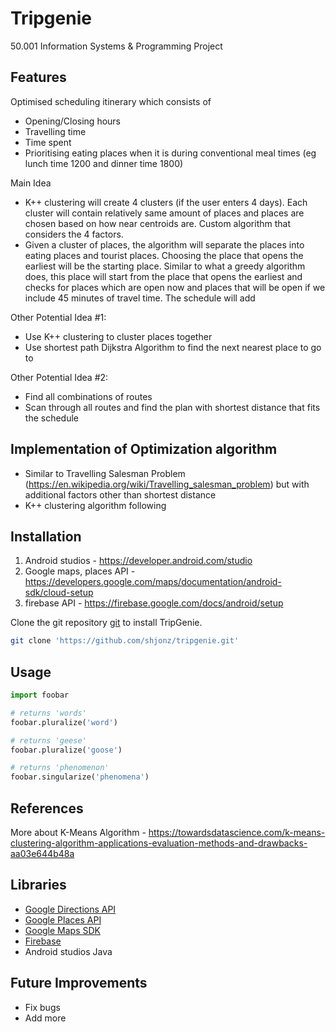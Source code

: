 # Tripgenie

50.001 Information Systems & Programming Project

## Features 

Optimised scheduling itinerary which consists of
- Opening/Closing hours
- Travelling time
- Time spent
- Prioritising eating places when it is during conventional meal times (eg lunch time 1200 and dinner time 1800)

Main Idea
- K++ clustering will create 4 clusters (if the user enters 4 days). Each cluster will contain relatively same amount of places and places are chosen based on how near centroids are. 
Custom algorithm that considers the 4 factors. 
- Given a cluster of places, the algorithm will separate the places into eating places and tourist places. Choosing the place that opens the earliest will be the starting place. Similar to what a greedy algorithm does, this place will start from the place that opens the earliest and checks for places which are open now and places that will be open if we include 45 minutes of travel time. The schedule will add 

Other Potential Idea #1:
- Use K++ clustering to cluster places together
- Use shortest path Dijkstra Algorithm to find the next nearest place to go to

Other Potential Idea #2:
- Find all combinations of routes 
- Scan through all routes and find the plan with shortest distance that fits the schedule


## Implementation of Optimization algorithm
- Similar to Travelling Salesman Problem (https://en.wikipedia.org/wiki/Travelling_salesman_problem) but with additional factors other than shortest distance
- K++ clustering algorithm following 


## Installation

1. Android studios - https://developer.android.com/studio
2. Google maps, places API - https://developers.google.com/maps/documentation/android-sdk/cloud-setup
3. firebase API - https://firebase.google.com/docs/android/setup

Clone the git repository [git](https://git-scm.com/book/en/v2/Git-Basics-Getting-a-Git-Repository) to install TripGenie.

```bash
git clone 'https://github.com/shjonz/tripgenie.git'
```

## Usage

```python
import foobar

# returns 'words'
foobar.pluralize('word')

# returns 'geese'
foobar.pluralize('goose')

# returns 'phenomenon'
foobar.singularize('phenomena')
```

## References

More about K-Means Algorithm - https://towardsdatascience.com/k-means-clustering-algorithm-applications-evaluation-methods-and-drawbacks-aa03e644b48a

## Libraries

- [Google Directions API](https://developers.google.com/maps/documentation/directions/overview)
- [Google Places API](https://developers.google.com/maps/documentation/places/web-service/overview)
- [Google Maps SDK](https://developers.google.com/maps/documentation/android-sdk/overview)
- [Firebase](https://firebase.google.com/)
- Android studios Java

## Future Improvements
- Fix bugs
- Add more 
